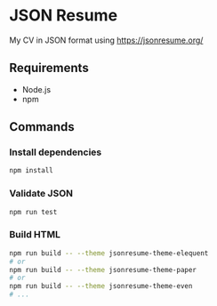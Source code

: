 # JSON Resume

My CV in JSON format using <https://jsonresume.org/>

## Requirements

- Node.js
- npm

## Commands

### Install dependencies

```bash
npm install
```

### Validate JSON

```bash
npm run test
```

### Build HTML

```bash
npm run build -- --theme jsonresume-theme-elequent
# or
npm run build -- --theme jsonresume-theme-paper
# or
npm run build -- --theme jsonresume-theme-even
# ...
```
